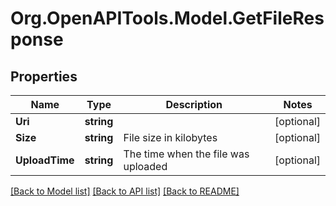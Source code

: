 
# Org.OpenAPITools.Model.GetFileResponse

## Properties

Name | Type | Description | Notes
------------ | ------------- | ------------- | -------------
**Uri** | **string** |  | [optional] 
**Size** | **string** | File size in kilobytes | [optional] 
**UploadTime** | **string** | The time when the file was uploaded | [optional] 

[[Back to Model list]](../README.md#documentation-for-models)
[[Back to API list]](../README.md#documentation-for-api-endpoints)
[[Back to README]](../README.md)

